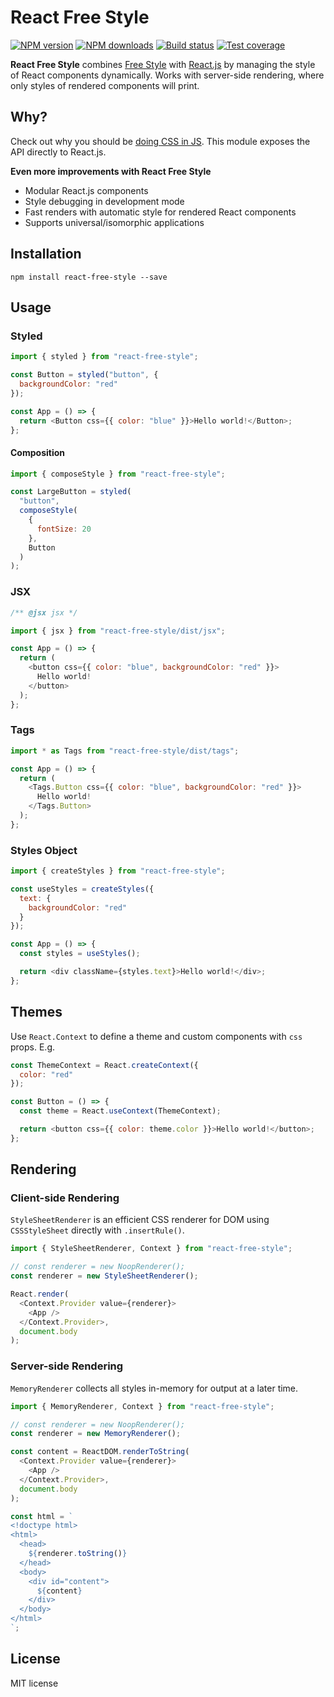 # React Free Style

[![NPM version][npm-image]][npm-url]
[![NPM downloads][downloads-image]][downloads-url]
[![Build status][travis-image]][travis-url]
[![Test coverage][coveralls-image]][coveralls-url]

**React Free Style** combines [Free Style](https://github.com/blakeembrey/free-style) with [React.js](https://github.com/facebook/react) by managing the style of React components dynamically. Works with server-side rendering, where only styles of rendered components will print.

## Why?

Check out why you should be [doing CSS in JS](https://github.com/blakeembrey/free-style#why). This module exposes the API directly to React.js.

**Even more improvements with React Free Style**

- Modular React.js components
- Style debugging in development mode
- Fast renders with automatic style for rendered React components
- Supports universal/isomorphic applications

## Installation

```
npm install react-free-style --save
```

## Usage

### Styled

```js
import { styled } from "react-free-style";

const Button = styled("button", {
  backgroundColor: "red"
});

const App = () => {
  return <Button css={{ color: "blue" }}>Hello world!</Button>;
};
```

#### Composition

```js
import { composeStyle } from "react-free-style";

const LargeButton = styled(
  "button",
  composeStyle(
    {
      fontSize: 20
    },
    Button
  )
);
```

### JSX

```js
/** @jsx jsx */

import { jsx } from "react-free-style/dist/jsx";

const App = () => {
  return (
    <button css={{ color: "blue", backgroundColor: "red" }}>
      Hello world!
    </button>
  );
};
```

### Tags

```js
import * as Tags from "react-free-style/dist/tags";

const App = () => {
  return (
    <Tags.Button css={{ color: "blue", backgroundColor: "red" }}>
      Hello world!
    </Tags.Button>
  );
};
```

### Styles Object

```js
import { createStyles } from "react-free-style";

const useStyles = createStyles({
  text: {
    backgroundColor: "red"
  }
});

const App = () => {
  const styles = useStyles();

  return <div className={styles.text}>Hello world!</div>;
};
```

## Themes

Use `React.Context` to define a theme and custom components with `css` props. E.g.

```js
const ThemeContext = React.createContext({
  color: "red"
});

const Button = () => {
  const theme = React.useContext(ThemeContext);

  return <button css={{ color: theme.color }}>Hello world!</button>;
};
```

## Rendering

### Client-side Rendering

`StyleSheetRenderer` is an efficient CSS renderer for DOM using `CSSStyleSheet` directly with `.insertRule()`.

```js
import { StyleSheetRenderer, Context } from "react-free-style";

// const renderer = new NoopRenderer();
const renderer = new StyleSheetRenderer();

React.render(
  <Context.Provider value={renderer}>
    <App />
  </Context.Provider>,
  document.body
);
```

### Server-side Rendering

`MemoryRenderer` collects all styles in-memory for output at a later time.

```js
import { MemoryRenderer, Context } from "react-free-style";

// const renderer = new NoopRenderer();
const renderer = new MemoryRenderer();

const content = ReactDOM.renderToString(
  <Context.Provider value={renderer}>
    <App />
  </Context.Provider>,
  document.body
);

const html = `
<!doctype html>
<html>
  <head>
    ${renderer.toString()}
  </head>
  <body>
    <div id="content">
      ${content}
    </div>
  </body>
</html>
`;
```

## License

MIT license

[npm-image]: https://img.shields.io/npm/v/react-free-style.svg?style=flat
[npm-url]: https://npmjs.org/package/react-free-style
[downloads-image]: https://img.shields.io/npm/dm/react-free-style.svg?style=flat
[downloads-url]: https://npmjs.org/package/react-free-style
[travis-image]: https://img.shields.io/travis/blakeembrey/react-free-style.svg?style=flat
[travis-url]: https://travis-ci.org/blakeembrey/react-free-style
[coveralls-image]: https://img.shields.io/coveralls/blakeembrey/react-free-style.svg?style=flat
[coveralls-url]: https://coveralls.io/r/blakeembrey/react-free-style?branch=master
